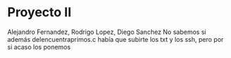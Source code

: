 # Proyecto II
Alejandro Fernandez, Rodrigo Lopez, Diego Sanchez
No sabemos si además delencuentraprimos.c había que subirte los txt y los ssh, pero por si acaso los ponemos
